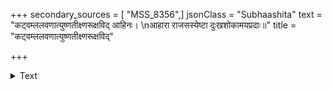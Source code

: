 +++
secondary_sources = [ "MSS_8356",]
jsonClass = "Subhaashita"
text = "कट्वम्ललवणात्युष्णतीक्ष्णरूक्षविद् आहिनः।  \nआहारा राजसस्येष्टा दुःखशोकामयप्रदाः॥"
title = "कट्वम्ललवणात्युष्णतीक्ष्णरूक्षविद्"

+++

<details><summary>Text</summary>

कट्वम्ललवणात्युष्णतीक्ष्णरूक्षविद् आहिनः।  
आहारा राजसस्येष्टा दुःखशोकामयप्रदाः॥
</details>
